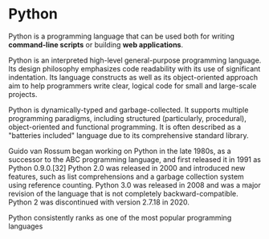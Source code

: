 # Python



Python is a programming language that can be used both for writing **command-line scripts** or building **web applications**.



Python is an interpreted high-level general-purpose programming language. Its design philosophy emphasizes code readability with its use of significant indentation. Its language constructs as well as its object-oriented approach aim to help programmers write clear, logical code for small and large-scale projects.



Python is dynamically-typed and garbage-collected. It supports multiple programming paradigms, including structured (particularly, procedural), object-oriented and functional programming. It is often described as a "batteries included" language due to its comprehensive standard library.



Guido van Rossum began working on Python in the late 1980s, as a successor to the ABC programming language, and first released it in 1991 as Python 0.9.0.[32] Python 2.0 was released in 2000 and introduced new features, such as list comprehensions and a garbage collection system using reference counting. Python 3.0 was released in 2008 and was a major revision of the language that is not completely backward-compatible. Python 2 was discontinued with version 2.7.18 in 2020.



Python consistently ranks as one of the most popular programming languages